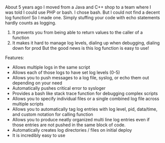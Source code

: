 About 5 years ago I moved from a Java and C++ shop to a team where I was told I could use PHP or bash. I chose bash. But I could not find a decent log function! So I made one.
Simply stuffing your code with echo statements hardly counts as logging. 
1.	It prevents you from being able to return values to the caller of a function
2.	It makes it hard to manage log levels, dialing up when debugging, dialing down for prod
But the good news is this log function is easy to use!

Features:
*	Allows multiple logs in the same script
*	Allows each of those logs to have set log levels (0-5)
*	Allows you to push messages to a log file, syslog, or echo them out depending on your need
*	Automatically pushes critical error to sysloger 
*	Provides a bash like stack trace function for debugging complex scripts
*	Allows you to specify individual files or a single combined log file across multiple scripts
*	Allows you to automatically tag log entries with log level, pid, data/time, and custom notation for calling function
*	Allows you to produce neatly organized multi line log entries even if those entries are not pushed in the same block of code. 
*	Automatically creates log directories / files on initial deploy
*	It is incredibly easy to use

